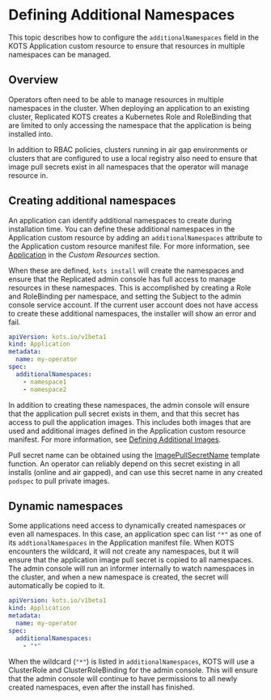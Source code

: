 # Defining Additional Namespaces

This topic describes how to configure the `additionalNamespaces` field in the KOTS Application custom resource to ensure that resources in multiple namespaces can be managed.

## Overview

Operators often need to be able to manage resources in multiple namespaces in the cluster.
When deploying an application to an existing cluster, Replicated KOTS creates a Kubernetes Role and RoleBinding that are limited to only accessing the namespace that the application is being installed into.

In addition to RBAC policies, clusters running in air gap environments or clusters that are configured to use a local registry also need to ensure that image pull secrets exist in all namespaces that the operator will manage resource in.

## Creating additional namespaces

An application can identify additional namespaces to create during installation time.
You can define these additional namespaces in the Application custom resource by adding an `additionalNamespaces` attribute to the Application custom resource manifest file. For more information, see [Application](../reference/custom-resource-application) in the _Custom Resources_ section.

When these are defined, `kots install` will create the namespaces and ensure that the Replicated admin console has full access to manage resources in these namespaces.
This is accomplished by creating a Role and RoleBinding per namespace, and setting the Subject to the admin console service account.
If the current user account does not have access to create these additional namespaces, the installer will show an error and fail.

```yaml
apiVersion: kots.io/v1beta1
kind: Application
metadata:
  name: my-operator
spec:
  additionalNamespaces:
    - namespace1
    - namespace2
```

In addition to creating these namespaces, the admin console will ensure that the application pull secret exists in them, and that this secret has access to pull the application images. This includes both images that are used and additional images defined in the Application custom resource manifest. For more information, see [Defining Additional Images](operator-defining-additional-images).

Pull secret name can be obtained using the [ImagePullSecretName](../reference/template-functions-config-context/#imagepullsecretname) template function.
An operator can reliably depend on this secret existing in all installs (online and air gapped), and can use this secret name in any created `podspec` to pull private images.

## Dynamic namespaces

Some applications need access to dynamically created namespaces or even all namespaces.
In this case, an application spec can list `"*"` as one of its `addtionalNamespaces` in the Application manifest file.
When KOTS encounters the wildcard, it will not create any namespaces, but it will ensure that the application image pull secret is copied to all namespaces.
The admin console will run an informer internally to watch namespaces in the cluster, and when a new namespace is created, the secret will automatically be copied to it.

```yaml
apiVersion: kots.io/v1beta1
kind: Application
metadata:
  name: my-operator
spec:
  additionalNamespaces:
    - "*"
```

When the wildcard (`"*"`) is listed in `additionalNamespaces`, KOTS will use a ClusterRole and ClusterRoleBinding for the admin console.
This will ensure that the admin console will continue to have permissions to all newly created namespaces, even after the install has finished.
